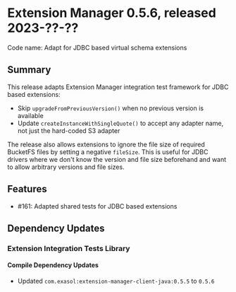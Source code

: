# Extension Manager 0.5.6, released 2023-??-??

Code name: Adapt for JDBC based virtual schema extensions

## Summary

This release adapts Extension Manager integration test framework for JDBC based extensions:
* Skip `upgradeFromPreviousVersion()` when no previous version is available
* Update `createInstanceWithSingleQuote()` to accept any adapter name, not just the hard-coded S3 adapter

The release also allows extensions to ignore the file size of required BucketFS files by setting a negative `fileSize`. This is useful for JDBC drivers where we don't know the version and file size beforehand and want to allow arbitrary versions and file sizes.

## Features

* #161: Adapted shared tests for JDBC based extensions

## Dependency Updates

### Extension Integration Tests Library

#### Compile Dependency Updates

* Updated `com.exasol:extension-manager-client-java:0.5.5` to `0.5.6`
